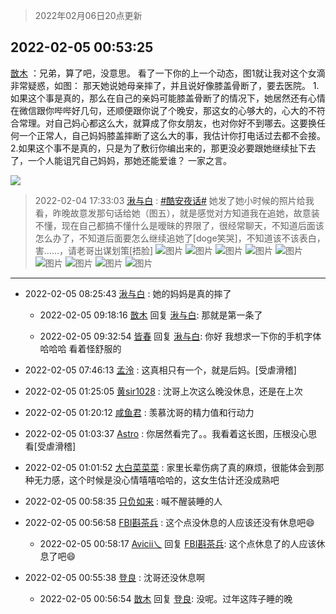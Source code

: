 > 2022年02月06日20点更新
<link rel="stylesheet" href="https://cdn.jsdelivr.net/gh/taotie6/sampleJSON@main/css/photo_show.css">
<meta name="referrer" content="no-referrer" />


 ## 2022-02-05 00:53:25 

 [㪚木](https://www.coolapk.com/feed/33313806?shareKey=Y2I3YzZmZGExMjVlNjFmZDViNGE~) ：兄弟，算了吧，没意思。
看了一下你的上一个动态，图1就让我对这个女滴非常疑惑，如图：
那天她说她母亲摔了，并且说好像膝盖骨断了，要去医院。
1.如果这个事是真的，那么在自己的亲妈可能膝盖骨断了的情况下，她居然还有心情在微信跟你哔哔好几句，还顺便跟你说了个晚安，那这女的心够大的<!--break-->，心大的不符合常理。对自己妈心都这么大，就算成了你女朋友，也对你好不到哪去。这要换任何一个正常人，自己妈妈膝盖摔断了这么大的事，我估计你打电话过去都不会接。
2.如果这个事不是真的，只是为了敷衍你编出来的，那更没必要跟她继续扯下去了，一个人能诅咒自己妈妈，那她还能爱谁？
一家之言。 

<div class="album">
<img class="img-item" src="https://image.coolapk.com/feed/2022/0205/00/1081091_ed823b7b_3575_9015_524@1080x1718.png" />
</div>

> 2022-02-04 17:33:03 
> [湫与白](https://www.coolapk.com/feed/33304503?shareKey=MTY2ODIyMjBmNDAwNjFmZDViNGE~) : <a class="feed-link-tag" href="/t/酷安夜话?type=0">#酷安夜话#</a> 她发了她小时候的照片给我看，昨晚故意发那句话给她（图五），就是感觉对方知道我在追她，故意装不懂，现在自己都搞不懂什么是暧昧的界限了，很经常聊天，不知道后面该怎么办了，不知道后面要怎么继续追她了[doge笑哭]，不知道该不该表白，害……，请老哥出谋划策[捂脸] 
![图片](https://image.coolapk.com/feed/2022/0204/17/1400237_47d44188_7161_0972_297@1015x8166.jpeg)
![图片](https://image.coolapk.com/feed/2022/0204/17/1400237_eed1b978_7161_0985_991@540x7913.jpeg)
![图片](https://image.coolapk.com/feed/2022/0204/17/1400237_66ca111f_7161_0993_519@540x10741.jpeg)
![图片](https://image.coolapk.com/feed/2022/0204/17/1400237_399a4479_7161_0998_748@540x10889.jpeg)
![图片](https://image.coolapk.com/feed/2022/0204/17/1400237_3895cb15_7161_1005_387@540x10915.jpeg)
![图片](https://image.coolapk.com/feed/2022/0204/17/1400237_b319be5b_7161_1009_184@540x10915.jpeg)
![图片](https://image.coolapk.com/feed/2022/0204/17/1400237_8a100392_7161_1019_838@1080x7646.jpeg)
![图片](https://image.coolapk.com/feed/2022/0204/17/1400237_8f681d7a_7161_1022_335@1080x3481.jpeg)
![图片](https://image.coolapk.com/feed/2022/0204/17/1400237_fdf46a08_7161_1026_329@1080x7519.jpeg)

 ------- 

- 2022-02-05 08:25:43 [湫与白](uid=1400237) : 她的妈妈是真的摔了 

    - 2022-02-05 09:18:16 [㪚木](uid=1081091) 回复 [湫与白](uid=1400237): 那就是第一条了 

    - 2022-02-05 09:32:54 [皆春](uid=2581923) 回复 [湫与白](uid=1400237): 你好 我想求一下你的手机字体哈哈哈 看着怪舒服的 

- 2022-02-05 07:46:13 [孟泠](uid=3712948) : 这真相只有一个，就是后妈。[受虐滑稽] 

- 2022-02-05 01:25:05 [黄sir1028](uid=905870) : 沈哥上次这么晚没休息，还是在上次 

- 2022-02-05 01:20:12 [咸鱼君](uid=573545) : 羡慕沈哥的精力值和行动力 

- 2022-02-05 01:03:37 [Astro](uid=469720) : 你居然看完了。。我看着这长图，压根没心思看[受虐滑稽] 

- 2022-02-05 01:01:52 [大白菜菜菜](uid=2081020) : 家里长辈伤病了真的麻烦，很能体会到那种无力感，这个时候是没心情嘻嘻哈哈的，这女生估计还没成熟吧 

- 2022-02-05 00:58:35 [只负如来](uid=1057736) : 喊不醒装睡的人 

- 2022-02-05 00:56:58 [FBI斟茶兵](uid=2990798) : 这个点没休息的人应该还没有休息吧😄 

    - 2022-02-05 00:58:17 [Avicii乀](uid=2068349) 回复 [FBI斟茶兵](uid=2990798): 这个点休息了的人应该休息了吧😄 

- 2022-02-05 00:55:38 [登良](uid=3292598) : 沈哥还没休息啊 

    - 2022-02-05 00:56:54 [㪚木](uid=1081091) 回复 [登良](uid=3292598): 没呢。过年这阵子睡的晚 

